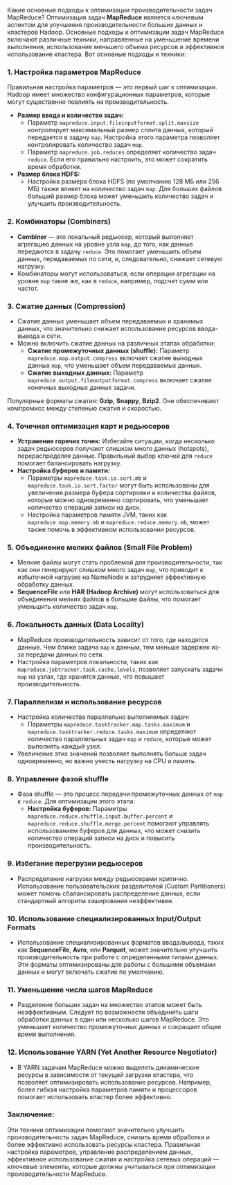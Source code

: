Какие основные подходы к оптимизации производительности задач MapReduce?
Оптимизация задач **MapReduce** является ключевым аспектом для улучшения производительности больших данных и кластеров Hadoop. Основные подходы к оптимизации задач MapReduce включают различные техники, направленные на уменьшение времени выполнения, использование меньшего объема ресурсов и эффективное использование кластера. Вот основные подходы и техники:

### 1. **Настройка параметров MapReduce**
   Правильная настройка параметров — это первый шаг к оптимизации. Hadoop имеет множество конфигурационных параметров, которые могут существенно повлиять на производительность.

   - **Размер ввода и количество задач:**
     - Параметр `mapreduce.input.fileinputformat.split.maxsize` контролирует максимальный размер сплита данных, который передается в задачу `map`. Настройка этого параметра позволяет контролировать количество задач `map`.
     - Параметр `mapreduce.job.reduces` определяет количество задач `reduce`. Если его правильно настроить, это может сократить время обработки.
   - **Размер блока HDFS:**
     - Настройка размера блока HDFS (по умолчанию 128 МБ или 256 МБ) также влияет на количество задач `map`. Для больших файлов больший размер блока может уменьшить количество задач и улучшить производительность.

### 2. **Комбинаторы (Combiners)**
   - **Combiner** — это локальный редьюсер, который выполняет агрегацию данных на уровне узла `map`, до того, как данные передаются в задачу `reduce`. Это помогает уменьшить объем данных, передаваемых по сети, и, следовательно, снижает сетевую нагрузку.
   - Комбинаторы могут использоваться, если операции агрегации на уровне `map` такие же, как в `reduce`, например, подсчет сумм или частот.
   
### 3. **Сжатие данных (Compression)**
   - Сжатие данных уменьшает объем передаваемых и хранимых данных, что значительно снижает использование ресурсов ввода-вывода и сети.
   - Можно включить сжатие данных на различных этапах обработки:
     - **Сжатие промежуточных данных (shuffle):** Параметр `mapreduce.map.output.compress` включает сжатие выходных данных `map`, что уменьшает объем передаваемых данных.
     - **Сжатие выходных данных:** Параметр `mapreduce.output.fileoutputformat.compress` включает сжатие конечных выходных данных задачи.

   Популярные форматы сжатия: **Gzip**, **Snappy**, **Bzip2**. Они обеспечивают компромисс между степенью сжатия и скоростью.

### 4. **Точечная оптимизация карт и редьюсеров**
   - **Устранение горячих точек:** Избегайте ситуации, когда несколько задач редьюсеров получают слишком много данных (hotspots), перераспределяя данные. Правильный выбор ключей для `reduce` помогает балансировать нагрузку.
   - **Настройка буферов и памяти:**
     - Параметры `mapreduce.task.io.sort.mb` и `mapreduce.task.io.sort.factor` могут быть использованы для увеличения размера буфера сортировки и количества файлов, которые можно одновременно сортировать, что уменьшает количество операций записи на диск.
     - Настройка параметров памяти JVM, таких как `mapreduce.map.memory.mb` и `mapreduce.reduce.memory.mb`, может также помочь в эффективном использовании ресурсов.

### 5. **Объединение мелких файлов (Small File Problem)**
   - Мелкие файлы могут стать проблемой для производительности, так как они генерируют слишком много задач `map`, что приводит к избыточной нагрузке на NameNode и затрудняет эффективную обработку данных.
   - **SequenceFile** или **HAR (Hadoop Archive)** могут использоваться для объединения мелких файлов в большие файлы, что помогает уменьшить количество задач `map`.

### 6. **Локальность данных (Data Locality)**
   - MapReduce производительность зависит от того, где находятся данные. Чем ближе задача `map` к данным, тем меньше задержек из-за передачи данных по сети.
   - Настройка параметров локальности, таких как `mapreduce.jobtracker.task.cache.levels`, позволяет запускать задачи `map` на узлах, где хранятся данные, что повышает производительность.

### 7. **Параллелизм и использование ресурсов**
   - Настройка количества параллельно выполняемых задач:
     - Параметры `mapreduce.tasktracker.map.tasks.maximum` и `mapreduce.tasktracker.reduce.tasks.maximum` определяют количество параллельных задач `map` и `reduce`, которые может выполнять каждый узел.
   - Увеличение этих значений позволяет выполнять больше задач одновременно, но важно учесть нагрузку на CPU и память.

### 8. **Управление фазой shuffle**
   - Фаза shuffle — это процесс передачи промежуточных данных от `map` к `reduce`. Для оптимизации этого этапа:
     - **Настройка буферов:** Параметры `mapreduce.reduce.shuffle.input.buffer.percent` и `mapreduce.reduce.shuffle.merge.percent` помогают управлять использованием буферов для данных, что может снизить количество операций записи на диск и повысить производительность.

### 9. **Избегание перегрузки редьюсеров**
   - Распределение нагрузки между редьюсерами критично. Использование пользовательских разделителей (Custom Partitioners) может помочь сбалансировать распределение данных, если стандартный алгоритм хэширования неэффективен.

### 10. **Использование специализированных Input/Output Formats**
   - Использование специализированных форматов ввода/вывода, таких как **SequenceFile**, **Avro**, или **Parquet**, может значительно улучшить производительность при работе с определенными типами данных. Эти форматы оптимизированы для работы с большими объемами данных и могут включать сжатие по умолчанию.

### 11. **Уменьшение числа шагов MapReduce**
   - Разделение больших задач на множество этапов может быть неэффективным. Следует по возможности объединять шаги обработки данных в один или несколько шагов MapReduce. Это уменьшает количество промежуточных данных и сокращает общее время выполнения.

### 12. **Использование YARN (Yet Another Resource Negotiator)**
   - В YARN задачам MapReduce можно выделять динамические ресурсы в зависимости от текущей загрузки кластера, что позволяет оптимизировать использование ресурсов. Например, более гибкая настройка параметров памяти и процессоров помогает использовать кластер более эффективно.

### Заключение:
Эти техники оптимизации помогают значительно улучшить производительность задач MapReduce, снизить время обработки и более эффективно использовать ресурсы кластера. Правильная настройка параметров, управление распределением данных, эффективное использование сжатия и настройка сетевых операций — ключевые элементы, которые должны учитываться при оптимизации производительности MapReduce.